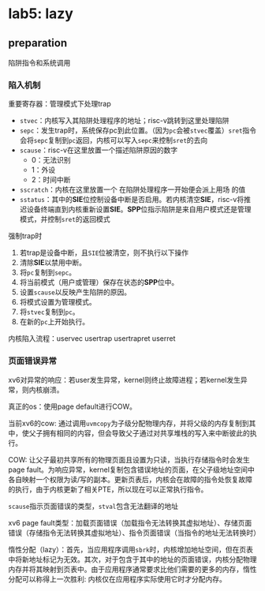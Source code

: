 # lab5: lazy

## preparation

陷阱指令和系统调用

### 陷入机制

重要寄存器：管理模式下处理trap

* `stvec`：内核写入其陷阱处理程序的地址；risc-v跳转到这里处理陷阱
* `sepc`：发生trap时，系统保存pc到此位置。（因为`pc`会被`stvec`覆盖）`sret`指令会将`sepc`复制到`pc`返回，内核可以写入`sepc`来控制`sret`的去向
* `scause`：risc-v在这里放置一个描述陷阱原因的数字
  * 0：无法识别
  * 1：外设
  * 2：时间中断
* `sscratch`：内核在这里放置一个 在陷阱处理程序一开始便会派上用场 的值
* `sstatus`：其中的**SIE**位控制设备中断是否启用。若内核清空**SIE**，risc-v将推迟设备终端直到内核重新设置**SIE**。**SPP**位指示陷阱是来自用户模式还是管理模式，并控制`sret`的返回模式



强制trap时

1. 若trap是设备中断，且`SIE`位被清空，则不执行以下操作
2. 清除**SIE**以禁用中断。
3. 将`pc`复制到`sepc`。
4. 将当前模式（用户或管理）保存在状态的**SPP**位中。
5. 设置`scause`以反映产生陷阱的原因。
6. 将模式设置为管理模式。
7. 将`stvec`复制到`pc`。
8. 在新的`pc`上开始执行。



内核陷入流程：uservec usertrap usertrapret userret



### 页面错误异常

xv6对异常的响应：若user发生异常，kernel则终止故障进程；若kernel发生异常，则内核崩溃。

真正的os：使用page default进行COW。

当前xv6的cow: 通过调用`uvmcopy`为子级分配物理内存，并将父级的内存复制到其中，使父子拥有相同的内容，但会导致父子通过对共享堆栈的写入来中断彼此的执行。

COW: 让父子最初共享所有的物理页面且设置为只读，当执行存储指令时会发生page fault。为响应异常，kernel复制包含错误地址的页面，在父子级地址空间中各自映射一个权限为读/写的副本。更新页表后，内核会在故障的指令处恢复故障的执行，由于内核更新了相关PTE，所以现在可以正常执行指令。

`scause`指示页面错误的类型，`stval`包含无法翻译的地址

xv6 page fault类型：加载页面错误（加载指令无法转换其虚拟地址）、存储页面错误（存储指令无法转换其虚拟地址）、指令页面错误（当指令的地址无法转换时）



惰性分配（lazy）：首先，当应用程序调用`sbrk`时，内核增加地址空间，但在页表中将新地址标记为无效。其次，对于包含于其中的地址的页面错误，内核分配物理内存并将其映射到页表中。由于应用程序通常要求比他们需要的更多的内存，惰性分配可以称得上一次胜利: 内核仅在应用程序实际使用它时才分配内存。

